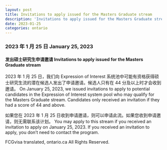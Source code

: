 ```yaml
---
layout: post
title: Invitations to apply issued for the Masters Graduate stream
description: 'Invitations to apply issued for the Masters Graduate stream'
date: 2023-01-25
categories: ontario
---
```


### 2023 年 1 月 25 日	January 25, 2023

#### 发出硕士研究生申请邀请	Invitations to apply issued for the Masters Graduate stream

2023 年 1 月 25 日，我们向 Expression of Interest 系统池中可能有资格获得硕士研究生流的潜在候选人发出了申请邀请。候选人只有在 44 分及以上时才会收到邀请。	On January 25, 2023, we issued invitations to apply to potential candidates in the Expression of Interest system pool who may qualify for the Masters Graduate stream. Candidates only received an invitation if they had a score of 44 and above.

如果您在 2023 年 1 月 25 日收到申请邀请，则可以申请此流。如果您收到申请邀请，则无需联系该计划。	You may apply to this stream if you received an invitation to apply on January 25, 2023. If you received an invitation to apply, you don’t need to contact the program.

FCGvisa translated, ontario.ca All Rights Reserved.
